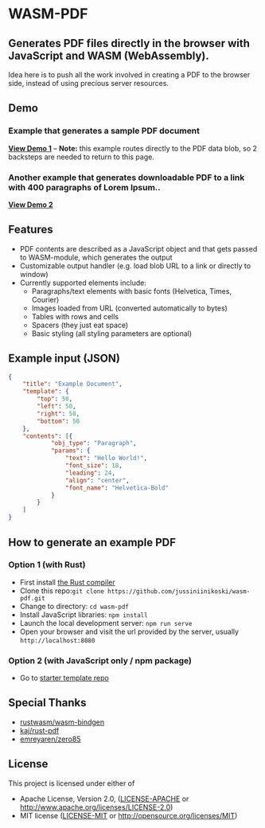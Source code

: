 # WASM-PDF
## Generates PDF files directly in the browser with JavaScript and WASM (WebAssembly).

Idea here is to push all the work involved in creating a PDF to the browser side, instead of using precious server resources.

## Demo

### Example that generates a sample PDF document

**[View Demo 1](https://jussiniinikoski.github.io/wasm-pdf-demo/)** – **Note:** this example routes directly to the PDF data blob, so 2 backsteps are needed to return to this page.

### Another example that generates downloadable PDF to a link with 400 paragraphs of Lorem Ipsum..

**[View Demo 2](https://jussiniinikoski.github.io/wasm-pdf-demo/example2.html)**

## Features

* PDF contents are described as a JavaScript object and that gets passed to WASM-module, which generates the output
* Customizable output handler (e.g. load blob URL to a link or directly to window)
* Currently supported elements include:
  * Paragraphs/text elements with basic fonts (Helvetica, Times, Courier)
  * Images loaded from URL (converted automatically to bytes)
  * Tables with rows and cells
  * Spacers (they just eat space)
  * Basic styling (all styling parameters are optional)

## Example input (JSON)

```json
{
    "title": "Example Document",
    "template": {
        "top": 50,
        "left": 50,
        "right": 50,
        "bottom": 50
    },
    "contents": [{
            "obj_type": "Paragraph",
            "params": {
                "text": "Hello World!",
                "font_size": 18,
                "leading": 24,
                "align": "center",
                "font_name": "Helvetica-Bold"
            }
        }
    ]
}
```

## How to generate an example PDF

### Option 1 (with Rust)
* First install [the Rust compiler](https://www.rust-lang.org)
* Clone this repo:```git clone https://github.com/jussiniinikoski/wasm-pdf.git```
* Change to directory: ```cd wasm-pdf```
* Install JavaScript libraries: ```npm install```
* Launch the local development server: ```npm run serve```
* Open your browser and visit the url provided by the server, usually ```http://localhost:8080```

### Option 2 (with JavaScript only / npm package)
* Go to [starter template repo](https://github.com/jussiniinikoski/wasm-pdf-app/)

## Special Thanks

* [rustwasm/wasm-bindgen](https://github.com/rustwasm/wasm-bindgen)
* [kaj/rust-pdf](https://github.com/kaj/rust-pdf)
* [emreyaren/zero85](https://github.com/emreyaren/zero85)

## License

This project is licensed under either of

 * Apache License, Version 2.0, ([LICENSE-APACHE](LICENSE-APACHE) or
   http://www.apache.org/licenses/LICENSE-2.0)
 * MIT license ([LICENSE-MIT](LICENSE-MIT) or
   http://opensource.org/licenses/MIT)
